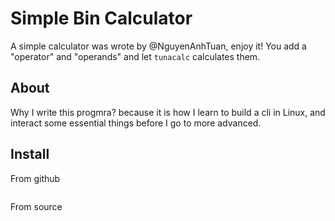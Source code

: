 # Simple Bin Calculator
A simple calculator was wrote by @NguyenAnhTuan, enjoy it! You add a "operator" and "operands" and let `tunacalc` calculates them.

## About
Why I write this progmra? because it is how I learn to build a cli in Linux, and interact some essential things before I go to more advanced.

## Install
From github
```bash
```

From source
```bash
```